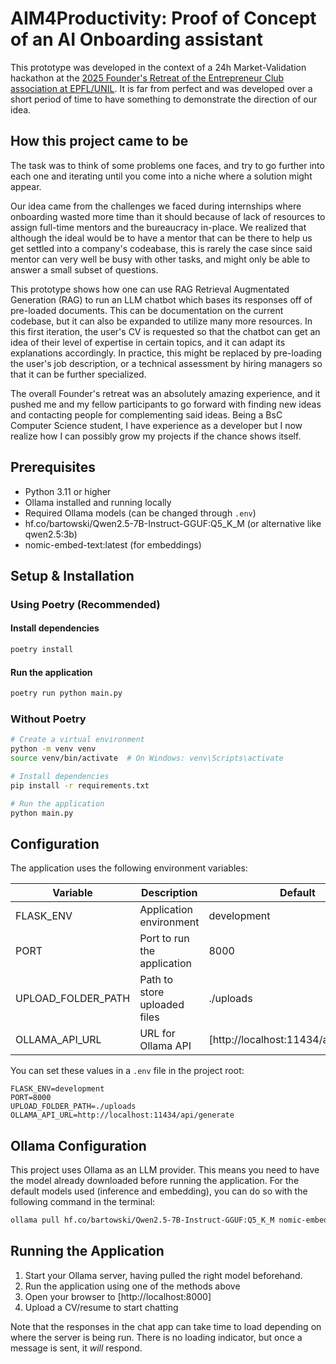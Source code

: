 # AIM4Productivity: Proof of Concept of an AI Onboarding assistant

This prototype was developed in the context of a 24h Market-Validation hackathon at the [2025 Founder's Retreat of the Entrepreneur Club association at EPFL/UNIL](https://www.ec-epfl-unil.org/founders-retreat). It is far from perfect and was developed over a short period of time to have something to demonstrate the direction of our idea.

## How this project came to be

The task was to think of some problems one faces, and try to go further into each one and iterating until you come into a niche where a solution might appear.

Our idea came from the challenges we faced during internships where onboarding wasted more time than it should because of lack of resources to assign full-time mentors and the bureaucracy in-place.
We realized that although the ideal would be to have a mentor that can be there to help us get settled into a company's codeabase, this is rarely the case since said mentor can very well be busy with other tasks, and might only be able to answer a small subset of questions.

This prototype shows how one can use RAG Retrieval Augmentated Generation (RAG) to run an LLM chatbot which bases its responses off of pre-loaded documents. This can be documentation on the current codebase, but it can also be expanded to utilize many more resources.
In this first iteration, the user's CV is requested so that the chatbot can get an idea of their level of expertise in certain topics, and it can adapt its explanations accordingly. In practice, this might be replaced by pre-loading the user's job description, or a technical assessment by hiring managers so that it can be further specialized.

The overall Founder's retreat was an absolutely amazing experience, and it pushed me and my fellow participants to go forward with finding new ideas and contacting people for complementing said ideas. Being a BsC Computer Science student, I have experience as a developer but I now realize how I can possibly grow my projects if the chance shows itself.

## Prerequisites

- Python 3.11 or higher
- Ollama installed and running locally
- Required Ollama models (can be changed through `.env`)
- hf.co/bartowski/Qwen2.5-7B-Instruct-GGUF:Q5_K_M (or alternative like qwen2.5:3b)
- nomic-embed-text:latest (for embeddings)

## Setup & Installation

### Using Poetry (Recommended)

#### Install dependencies

```bash
poetry install
```

#### Run the application

```bash
poetry run python main.py
```

### Without Poetry

```bash
# Create a virtual environment
python -m venv venv
source venv/bin/activate  # On Windows: venv\Scripts\activate

# Install dependencies
pip install -r requirements.txt

# Run the application
python main.py
```

## Configuration

The application uses the following environment variables:

| Variable           | Description                  | Default                               |
| ------------------ | ---------------------------- | ------------------------------------- |
| FLASK_ENV          | Application environment      | development                           |
| PORT               | Port to run the application  | 8000                                  |
| UPLOAD_FOLDER_PATH | Path to store uploaded files | ./uploads                             |
| OLLAMA_API_URL     | URL for Ollama API           | [http://localhost:11434/api/generate] |

You can set these values in a `.env` file in the project root:

```.env
FLASK_ENV=development
PORT=8000
UPLOAD_FOLDER_PATH=./uploads
OLLAMA_API_URL=http://localhost:11434/api/generate
```

## Ollama Configuration

This project uses Ollama as an LLM provider. This means you need to have the model already downloaded before running the application. For the default models used (inference and embedding), you can do so with the following command in the terminal:

```bash
ollama pull hf.co/bartowski/Qwen2.5-7B-Instruct-GGUF:Q5_K_M nomic-embed-text:latest
```

## Running the Application

1. Start your Ollama server, having pulled the right model beforehand.
2. Run the application using one of the methods above
3. Open your browser to [http://localhost:8000]
4. Upload a CV/resume to start chatting

Note that the responses in the chat app can take time to load depending on where the server is being run. There is no loading indicator, but once a message is sent, it *will* respond.
